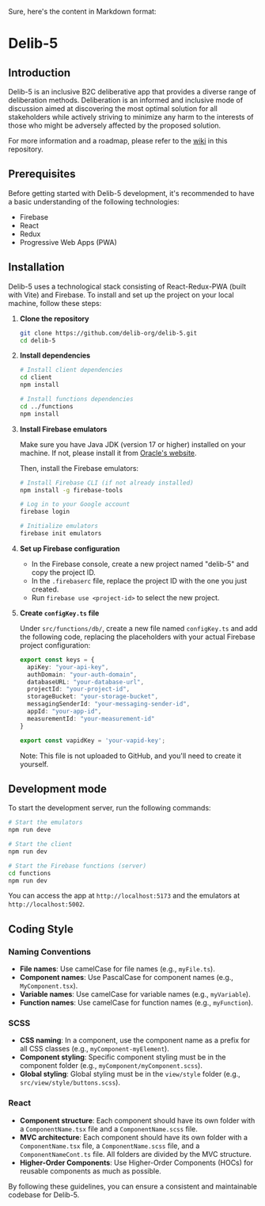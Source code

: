 Sure, here's the content in Markdown format:


# Delib-5

## Introduction

Delib-5 is an inclusive B2C deliberative app that provides a diverse range of deliberation methods. Deliberation is an informed and inclusive mode of discussion aimed at discovering the most optimal solution for all stakeholders while actively striving to minimize any harm to the interests of those who might be adversely affected by the proposed solution.

For more information and a roadmap, please refer to the [wiki](https://github.com/delib-org/delib-5/wiki) in this repository.

## Prerequisites

Before getting started with Delib-5 development, it's recommended to have a basic understanding of the following technologies:

- Firebase
- React
- Redux
- Progressive Web Apps (PWA)

## Installation

Delib-5 uses a technological stack consisting of React-Redux-PWA (built with Vite) and Firebase. To install and set up the project on your local machine, follow these steps:

1. **Clone the repository**

   ```bash
   git clone https://github.com/delib-org/delib-5.git
   cd delib-5
   ```

2. **Install dependencies**

   ```bash
   # Install client dependencies
   cd client
   npm install

   # Install functions dependencies
   cd ../functions
   npm install
   ```

3. **Install Firebase emulators**

   Make sure you have Java JDK (version 17 or higher) installed on your machine. If not, please install it from [Oracle's website](https://www.oracle.com/il-en/java/technologies/downloads/#java21).

   Then, install the Firebase emulators:

   ```bash
   # Install Firebase CLI (if not already installed)
   npm install -g firebase-tools

   # Log in to your Google account
   firebase login

   # Initialize emulators
   firebase init emulators
   ```

4. **Set up Firebase configuration**

   - In the Firebase console, create a new project named "delib-5" and copy the project ID.
   - In the `.firebaserc` file, replace the project ID with the one you just created.
   - Run `firebase use <project-id>` to select the new project.

5. **Create `configKey.ts` file**

   Under `src/functions/db/`, create a new file named `configKey.ts` and add the following code, replacing the placeholders with your actual Firebase project configuration:

   ```typescript
   export const keys = {
     apiKey: "your-api-key",
     authDomain: "your-auth-domain",
     databaseURL: "your-database-url",
     projectId: "your-project-id",
     storageBucket: "your-storage-bucket",
     messagingSenderId: "your-messaging-sender-id",
     appId: "your-app-id",
     measurementId: "your-measurement-id"
   }

   export const vapidKey = 'your-vapid-key';
   ```

   Note: This file is not uploaded to GitHub, and you'll need to create it yourself.

## Development mode

To start the development server, run the following commands:

```bash
# Start the emulators
npm run deve

# Start the client
npm run dev

# Start the Firebase functions (server)
cd functions
npm run dev
```

You can access the app at `http://localhost:5173` and the emulators at `http://localhost:5002`.

## Coding Style

### Naming Conventions

- **File names**: Use camelCase for file names (e.g., `myFile.ts`).
- **Component names**: Use PascalCase for component names (e.g., `MyComponent.tsx`).
- **Variable names**: Use camelCase for variable names (e.g., `myVariable`).
- **Function names**: Use camelCase for function names (e.g., `myFunction`).

### SCSS

- **CSS naming**: In a component, use the component name as a prefix for all CSS classes (e.g., `myComponent-myElement`).
- **Component styling**: Specific component styling must be in the component folder (e.g., `myComponent/myComponent.scss`).
- **Global styling**: Global styling must be in the `view/style` folder (e.g., `src/view/style/buttons.scss`).

### React

- **Component structure**: Each component should have its own folder with a `ComponentName.tsx` file and a `ComponentName.scss` file.
- **MVC architecture**: Each component should have its own folder with a `ComponentName.tsx` file, a `ComponentName.scss` file, and a `ComponentNameCont.ts` file. All folders are divided by the MVC structure.
- **Higher-Order Components**: Use Higher-Order Components (HOCs) for reusable components as much as possible.

By following these guidelines, you can ensure a consistent and maintainable codebase for Delib-5.
